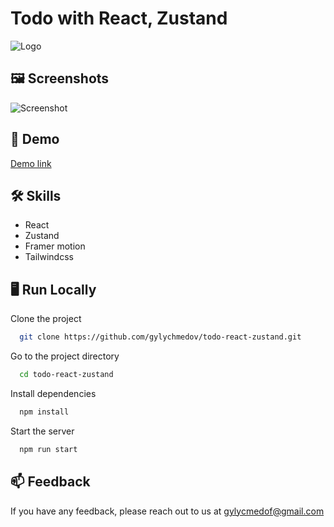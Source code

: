 # Todo with React, Zustand

![Logo](https://raw.githubusercontent.com/gylychmedov/todo-react-zustand/main/screens/logo.jpg)

## 🖼️ Screenshots

![Screenshot](https://raw.githubusercontent.com/gylychmedov/todo-react-zustand/main/screens/screen.png)

## 🚀 Demo

[Demo link](https://todo-react-zustand.vercel.app/)

## 🛠 Skills

- React
- Zustand
- Framer motion
- Tailwindcss

## 🖥️ Run Locally

Clone the project

```bash
  git clone https://github.com/gylychmedov/todo-react-zustand.git
```

Go to the project directory

```bash
  cd todo-react-zustand
```

Install dependencies

```bash
  npm install
```

Start the server

```bash
  npm run start
```

## 📫 Feedback

If you have any feedback, please reach out to us at gylycmedof@gmail.com
